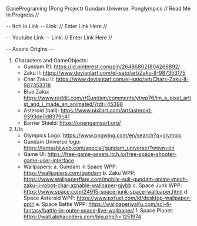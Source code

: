 GanePrograming (Pong Project) Gundam Universe: Ponglympics
// Read Me In Progress //

-- Itch.io Link --
Link: // Enter Link Here //

-- Youtube Link --
Link: // Enter Link Here //

-- Assets Origins --
1. Characters and GameObjects:
    - Gundam R1: https://id.pinterest.com/pin/264868021804266892/
    - Zaku II: https://www.deviantart.com/el-sato/art/Zaku-II-987353175
    - Char Zaku II: https://www.deviantart.com/el-sato/art/Chars-Zaku-II-987353318
    - Blue Zaku: https://www.reddit.com/r/Gundam/comments/ytwp76/im_a_pixel_artist_and_i_made_an_animated/?rdt=45398
    - Asteroid (ball): https://www.pixilart.com/art/asteroid-9393de0d8379c41
    - Barrier Shield: https://opengameart.org/
2. UIs
    - Olympics Logo: https://www.pngwing.com/en/search?q=olympic
    - Gundam Universe logo: https://tamashiiweb.com/special/gundam_universe/?wovn=en
    - Game UI: https://free-game-assets.itch.io/free-space-shooter-game-user-interface
    - Wallpapers:
          a. Gundam in Space WPP: https://wallpapers.com/gundam
          b. Zaku WPP: https://www.wallpaperflare.com/mobile-suit-gundam-anime-mech-zaku-ii-robot-char-aznable-wallpaper-gjybb
          c. Space Junk WPP: https://www.space.com/24915-space-junk-space-wallpaper.html
          d. Space Asteroid WPP: https://www.pxfuel.com/id/desktop-wallpaper-pplri
          e. Space Battle WPP: https://wallpaperwaifu.com/sci-fi-fantasy/battle-in-outer-space-live-wallpaper/
          f. Space Planet: https://wall.alphacoders.com/big.php?i=1251974

